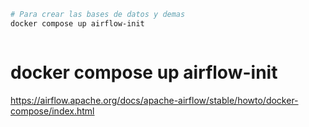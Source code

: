 


```sh
# Para crear las bases de datos y demas
docker compose up airflow-init



```
# docker compose up airflow-init


https://airflow.apache.org/docs/apache-airflow/stable/howto/docker-compose/index.html

